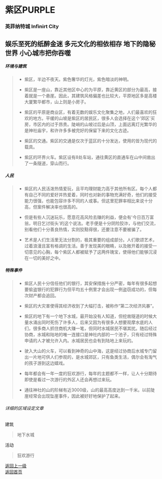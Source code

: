 # 紫区PURPLE 
### 英菲纳特城  Infinirt City 
娱乐至死的纸醉金迷 多元文化的相依相存 地下的隐秘世界 小心城市把你吞噬
---- 
 
 
##### 环境与建筑 
 
> -	紫区，半边不夜天。紫色奢华的灯光，紫色暗淡的神明。 
> 
> -	紫区是一座山，靠近其他区中心的为平原，靠近黄区的部分为最高，接着就是一个悬崖。因此，其建筑风格偏差也比较大，平原地区多是高楼大厦繁华都市，山上则是小房子。 
> 
> -	紫区的平原是商业区，有着无数的娱乐文化聚集之地，人们最喜欢的狂欢的地方。平缓的山坡是紫区的居民区，很多人会选择在这个’郊区’买房，市区内的过于昂贵。陡峭的山坡过后是山顶，上面远离灯光繁华的是神社庙宇，和许许多多被完好的保留下来的文化古迹。 
> 
> - 紫区的交通。紫区的交通是仅次于蓝区的十分发达，使用的皆为现代的载具。 
> 
> - 紫区的环界火车。紫区设有8处车站，通往黄区的直通车在山中间凿出了一条隧道，穿山而行。
 
##### 人民 
 
> -	紫区的人民活泼热情爱玩，且平均理财能力高于其他所有区。每个人都有自己不同的爱好并热爱着，同时也对新的事物充满好奇，他们的接受能力很强，也能包容许多不同的人或事。但这里犯罪率相比来说十分高，但案件解决率也很高的。 
> 
> -	但是有些人沉迷玩乐，愿意花高风险去赚的利益，便会有'今日百万富翁，明日乞讨街头'的这个说法。老手便是十分阴险狡诈，与他们交流，别看他们十分善良热情，实则狡黠得很，还要注意不要被骗了。 
>  
> - 艺术是人们生活里无法分割的，极其重要的组成部分。人们歌颂艺术，过着浪漫且富有格调的生活。善于发现美的眼睛，以及敞开着的接受一切意见的心胸，每个紫区人都被赋予了这两件瑰宝，使得他们能够沉浸在一切的美好之中。 
 
##### 特殊事件 
 
> -	紫区人民十分信任他们的银行，其安保措施十分严密，每年有很多起想要偷盗银行的犯罪行为但平均五十例里才会出现一例盗窃成功的，但每次财产都会追回。 
> 
> - 紫区的大灾害使得其经济收到了大幅打击，被称作“第二次经济风暴”。 
> 
> -	紫区的地下有一个地下水城，最开始没有人知道，但挖凿隧道的时候大量水涌出同时死伤了许多人，后来又因为有很多人想要观摩水底的人们，很多商人抓住商机大赚一笔，但同时水城居民不堪其扰。随后经过协商，水城和陆地的唯一连接口是神社内部的一个池子，只有经过特殊申请的人才被允许入内。水城居民也会有到陆地上来玩的。 
> 
> -	驶入大山的火车，可以看到神奇的山中海，这是经过协商后水城专门留出一片地可供人们参观的，是水城郊区，只有鱼类生活，偶尔会有淘气的孩子游到这边嬉戏。 
> 
> -	每年都会有一年一度的狂欢游行，每年的主题都不一样，让人十分期待即使是看过一次游行的外区人还会再想过来玩。 
> 
> -	通往神社的山的阶梯有近3000级，山的最高高度达到一千米。以前陡崖经常会出现坠崖事件，因此被好好地保护了起来。 


###### 详细的区域设定文章 
建筑
> 地下水城
> 
活动
> 狂欢游行 
  

  
   
 [返回上一级](https://drrlw.github.io/%E5%8C%BA%E5%9F%9F%E5%92%8C%E5%9C%B0%E5%9B%BE)  
 [返回首页](https://drrlw.github.io/)

